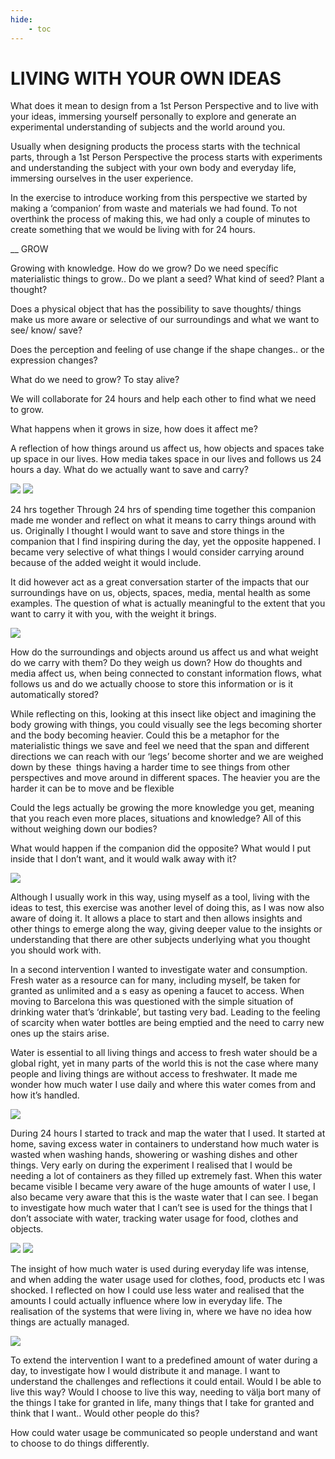 ```yaml
---
hide:
    - toc
---
```


# **LIVING WITH YOUR OWN IDEAS**

What does it mean to design from a 1st Person Perspective and to live with your ideas, immersing yourself personally to explore and generate an experimental understanding of subjects and the world around you. 

Usually when designing products the process starts with the technical parts, through a 1st Person Perspective the process starts with experiments and understanding the subject with your own body and everyday life, immersing ourselves in the user experience. 

In the exercise to introduce working from this perspective we started by making a ‘companion’ from waste and materials we had found. To not overthink the process of making this, we had only a couple of minutes to create something that we would be living with for 24 hours. 

__ GROW 

Growing with knowledge. How do we grow? Do we need specífic materialistic things to grow.. Do we plant a seed? What kind of seed? Plant a thought?

Does a physical object that has the possibility to save thoughts/ things make us more aware or selective of our surroundings and what we want to see/ know/ save? 

Does the perception and feeling of use change if the shape changes.. or the expression changes? 

What do we need to grow? To stay alive?

We will collaborate for 24 hours and help each other to find what we need to grow.

What happens when it grows in size, how does it affect me? 

A reflection of how things around us affect us, how objects and spaces take up space in our lives. How media takes space in our lives and follows us 24 hours a day. What do we actually want to save and carry?

![](../images/LivingwithIdeas/Lwoi1.jpg)
![](../images/LivingwithIdeas/Lwoi2.jpg)

24 hrs together
Through 24 hrs of spending time together this companion made me wonder and reflect on what it means to carry things around with us. Originally I thought I would want to save and store things in the companion that I find inspiring during the day, yet the opposite happened. I became very selective of what things I would consider carrying around because of the added weight it would include.  

It did however act as a great conversation starter of the impacts that our surroundings have on us, objects, spaces, media, mental health as some examples. The question of what is actually meaningful to the extent that you want to carry it with you, with the weight it brings. 

![](../images/LivingwithIdeas/Lwoisketch.jpg)

How do the surroundings and objects around us affect us and what weight do we carry with them? Do they weigh us down? How do thoughts and media affect us, when being connected to constant information flows, what follows us and do we actually choose to store this information or is it automatically stored? 

While reflecting on this, looking at this insect like object and imagining the body growing with things, you could visually see the legs becoming shorter and the body becoming heavier. Could this be a metaphor for the materialistic things we save and feel we need that the span and different directions we can reach with our ‘legs’ become shorter and we are weighed down by these 
things having a harder time to see things from other perspectives and move around in different spaces. The heavier you are the harder it can be to move and be flexible

Could the legs actually be growing the more knowledge you get, meaning that you reach even more places, situations and knowledge? All of this without weighing down our bodies? 

What would happen if the companion did the opposite? What would I put inside that I don’t want, and it would walk away with it?

![](../images/LivingwithIdeas/Lwoi3.jpg)

Although I usually work in this way, using myself as a tool, living with the ideas to test, this exercise was another level of doing this, as I was now also aware of doing it. It allows a place to start and then allows insights and other things to emerge along the way, giving deeper value to the insights or understanding that there are other subjects underlying what you thought you should work with. 

In a second intervention I wanted to investigate water and consumption. Fresh water as a resource can for many, including myself, be taken for granted as unlimited and a s easy as opening a faucet to access. When moving to Barcelona this was questioned with the simple situation of drinking water that’s ‘drinkable’, but tasting very bad. Leading to the feeling of scarcity when water bottles are being emptied and the need to carry new ones up the stairs arise. 

Water is essential to all living things and access to fresh water should be a global right, yet in many parts of the world this is not the case where many people and living things are without access to freshwater. It made me wonder how much water I use daily and where this water comes from and how it’s handled. 

![](../images/LivingwithIdeas/film1.png)

During 24 hours I started to track and map the water that I used. It started at home, saving excess water in containers to understand how much water is wasted when washing hands, showering or washing dishes and other things. Very early on during the experiment I realised that I would be needing a lot of containers as they filled up extremely fast. When this water became visible I became very aware of the huge amounts of water I use, I also became very aware that this is the waste water that I can see. I began to investigate how much water that I can’t see is used for the things that I don’t associate with water, tracking water usage for food, clothes and objects. 

![](../images/LivingwithIdeas/film3.png)
![](../images/LivingwithIdeas/film4.png)

The insight of how much water is used during everyday life was intense, and when adding the water usage used for clothes, food, products etc I was shocked. I reflected on how I could use less water and realised that the amounts I could actually influence where low in everyday life. The realisation of the systems that were living in, where we have no idea how things are actually managed. 

![](../images/LivingwithIdeas/film5.png)

To extend the intervention I want to a predefined amount of water during a day, to investigate how I would distribute it and manage. I want to understand the challenges and reflections it could entail. Would I be able to live this way? Would I choose to live this way, needing to välja bort many of the things I take for granted in life, many things that I take for granted and think that I want.. Would other people do this? 

How could water usage be communicated so people understand and want to choose to do things differently. 


